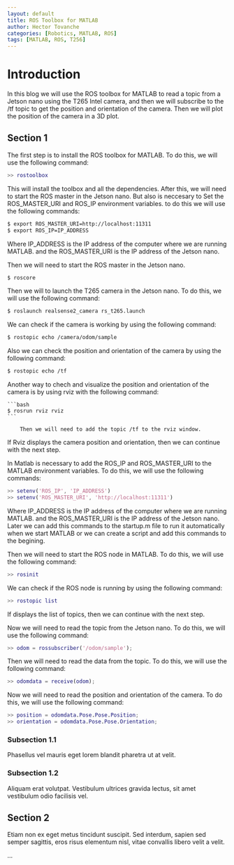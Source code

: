 ```yaml
---
layout: default
title: ROS Toolbox for MATLAB
author: Hector Tovanche
categories: [Robotics, MATLAB, ROS]
tags: [MATLAB, ROS, T256]
---
```


# Introduction

In this blog we will use the ROS toolbox for MATLAB to read a topic from a Jetson nano using the T265 Intel camera, and then we will subscribe to the /tf topic to get the position and orientation of the camera. Then we will plot the position of the camera in a 3D plot.

## Section 1

The first step is to install the ROS toolbox for MATLAB. To do this, we will use the following command:

```matlab
>> rostoolbox
```

This will install the toolbox and all the dependencies. After this, we will need to start the ROS master in the Jetson nano. But also is neccesary to Set the ROS_MASTER_URI and ROS_IP environment variables.
to do this we will use the following commands:

```bash
$ export ROS_MASTER_URI=http://localhost:11311
$ export ROS_IP=IP_ADDRESS
```
Where IP_ADDRESS is the IP address of the computer where we are running MATLAB. and the ROS_MASTER_URI is the IP address of the Jetson nano.

Then we will need to start the ROS master in the Jetson nano.

```bash
$ roscore
```

Then we will to launch the T265 camera in the Jetson nano. To do this, we will use the following command:

```bash
$ roslaunch realsense2_camera rs_t265.launch
```

We can check if the camera is working by using the following command:

```bash
$ rostopic echo /camera/odom/sample
```

Also we can check the position and orientation of the camera by using the following command:

```bash
$ rostopic echo /tf
```

Another way to chech and visualize the position and orientation of the camera is by using rviz with the following command:
    
    ```bash
    $ rosrun rviz rviz
    ```
        
        Then we will need to add the topic /tf to the rviz window.


If Rviz displays the camera position and orientation, then we can continue with the next step.

In Matlab is necessary to add the ROS_IP and ROS_MASTER_URI to the MATLAB environment variables. To do this, we will use the following commands:

```matlab
>> setenv('ROS_IP', 'IP_ADDRESS')
>> setenv('ROS_MASTER_URI', 'http://localhost:11311')
```

Where IP_ADDRESS is the IP address of the computer where we are running MATLAB. and the ROS_MASTER_URI is the IP address of the Jetson nano. Later we can add this commands to the startup.m file to run it automatically when we start MATLAB or we can create a script and add this commands to the begining.

Then we will need to start the ROS node in MATLAB. To do this, we will use the following command:

```matlab
>> rosinit
```
We can check if the ROS node is running by using the following command:

```matlab
>> rostopic list
```

If displays the list of topics, then we can continue with the next step.

Now we will need to read the topic from the Jetson nano. To do this, we will use the following command:

```matlab
>> odom = rossubscriber('/odom/sample');
```

Then we will need to read the data from the topic. To do this, we will use the following command:

```matlab
>> odomdata = receive(odom);
```

Now we will need to read the position and orientation of the camera. To do this, we will use the following command:

```matlab
>> position = odomdata.Pose.Pose.Position;
>> orientation = odomdata.Pose.Pose.Orientation;
```

### Subsection 1.1

Phasellus vel mauris eget lorem blandit pharetra ut at velit.

### Subsection 1.2

Aliquam erat volutpat. Vestibulum ultrices gravida lectus, sit amet vestibulum odio facilisis vel.

## Section 2

Etiam non ex eget metus tincidunt suscipit. Sed interdum, sapien sed semper sagittis, eros risus elementum nisl, vitae convallis libero velit a velit.

...
